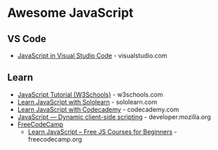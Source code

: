 # Awesome JavaScript

## VS Code
* [JavaScript in Visual Studio Code](https://code.visualstudio.com/docs/languages/javascript) - visualstudio.com


## Learn
* [JavaScript Tutorial (W3Schools)](https://www.w3schools.com/js/) - w3schools.com
* [Learn JavaScript with Sololearn](https://www.sololearn.com/en/learn/languages/javascript) - sololearn.com
* [Learn JavaScript with Codecademy](https://www.codecademy.com/catalog/language/javascript) - codecademy.com
* [JavaScript — Dynamic client-side scripting](https://developer.mozilla.org/en-US/docs/Learn/JavaScript) - developer.mozilla.org
* [FreeCodeCamp](https://www.freecodecamp.org)
  - [Learn JavaScript – Free JS Courses for Beginners](https://www.freecodecamp.org/news/learn-javascript-free-js-courses-for-beginners/) - freecodecamp.org
